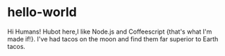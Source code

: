 # hello-world
Hi Humans!
Hubot here,I like Node.js and Coffeescript {that's what I'm made if!}.
I've had tacos on the moon and find them far superior to Earth tacos. 
